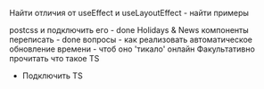Найти отличия от useEffect и useLayoutEffect - найти примеры


postcss и подключить его - done
Holidays & News компоненты переписать - done
вопросы - как реализовать автоматическое обновление времени - чтоб оно 'тикало' онлайн
Факультативно прочитать что такое TS
* Подключить TS
